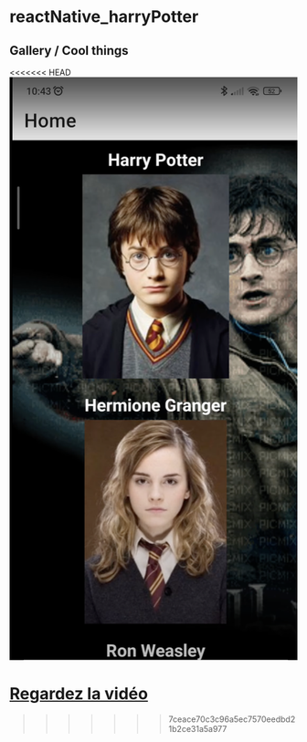 # reactNative_harryPotter

## Gallery / Cool things

<<<<<<< HEAD
![alt text](assets/Capture%20d%E2%80%99%C3%A9cran%202023-05-31%20%C3%A0%2012.41.27.png)

[Regardez la vidéo](https://youtube.com/shorts/6iEpxEL4M44)
=======

>>>>>>> 7ceace70c3c96a5ec7570eedbd21b2ce31a5a977

